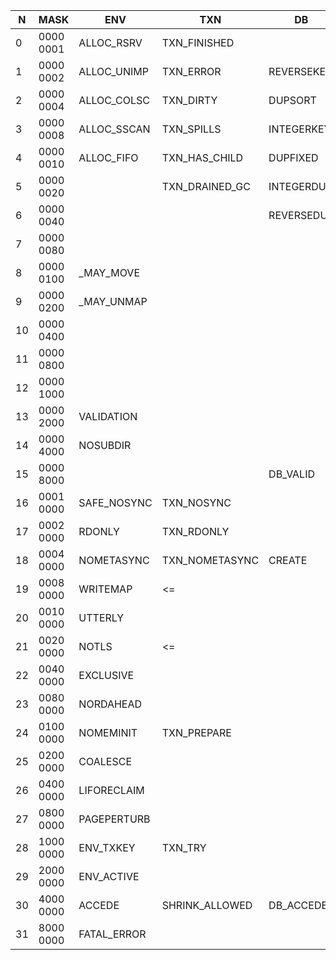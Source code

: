 N |   MASK  | ENV       | TXN          | DB       | PUT       | DBI        | NODE    | PAGE     | MRESIZE |
--|---------|-----------|--------------|----------|-----------|------------|---------|----------|---------|
0 |0000 0001|ALLOC_RSRV |TXN_FINISHED  |          |           |DBI_DIRTY   |F_BIGDATA|P_BRANCH  |         |
1 |0000 0002|ALLOC_UNIMP|TXN_ERROR     |REVERSEKEY|F_SUBDATA  |DBI_STALE   |F_SUBDATA|P_LEAF    |         |
2 |0000 0004|ALLOC_COLSC|TXN_DIRTY     |DUPSORT   |           |DBI_FRESH   |F_DUPDATA|P_OVERFLOW|         |
3 |0000 0008|ALLOC_SSCAN|TXN_SPILLS    |INTEGERKEY|           |DBI_CREAT   |         |P_META    |         |
4 |0000 0010|ALLOC_FIFO |TXN_HAS_CHILD |DUPFIXED  |NOOVERWRITE|DBI_VALID   |         |P_BAD     |         |
5 |0000 0020|           |TXN_DRAINED_GC|INTEGERDUP|NODUPDATA  |DBI_USRVALID|         |P_LEAF2   |         |
6 |0000 0040|           |              |REVERSEDUP|CURRENT    |DBI_DUPDATA |         |P_SUBP    |         |
7 |0000 0080|           |              |          |ALLDUPS    |DBI_AUDITED |         |          |         |
8 |0000 0100| _MAY_MOVE |              |          |           |            |         |          | <=      |
9 |0000 0200| _MAY_UNMAP|              |          |           |            |         |          | <=      |
10|0000 0400|           |              |          |           |            |         |          |         |
11|0000 0800|           |              |          |           |            |         |          |         |
12|0000 1000|           |              |          |           |            |         |          |         |
13|0000 2000|VALIDATION |              |          |           |            |         |P_SPILLED |         |
14|0000 4000|NOSUBDIR   |              |          |           |            |         |P_LOOSE   |         |
15|0000 8000|           |              |DB_VALID  |           |            |         |P_FROZEN  |         |
16|0001 0000|SAFE_NOSYNC|TXN_NOSYNC    |          |RESERVE    |            |RESERVE  |          |         |
17|0002 0000|RDONLY     |TXN_RDONLY    |          |APPEND     |            |APPEND   |          | <=      |
18|0004 0000|NOMETASYNC |TXN_NOMETASYNC|CREATE    |APPENDDUP  |            |         |          |         |
19|0008 0000|WRITEMAP   |<=            |          |MULTIPLE   |            |         |          | <=      |
20|0010 0000|UTTERLY    |              |          |           |            |         |          | <=      |
21|0020 0000|NOTLS      |<=            |          |           |            |         |          |         |
22|0040 0000|EXCLUSIVE  |              |          |           |            |         |          |         |
23|0080 0000|NORDAHEAD  |              |          |           |            |         |          |         |
24|0100 0000|NOMEMINIT  |TXN_PREPARE   |          |           |            |         |          |         |
25|0200 0000|COALESCE   |              |          |           |            |         |          |         |
26|0400 0000|LIFORECLAIM|              |          |           |            |         |          |         |
27|0800 0000|PAGEPERTURB|              |          |           |            |         |          |         |
28|1000 0000|ENV_TXKEY  |TXN_TRY       |          |           |            |         |          |         |
29|2000 0000|ENV_ACTIVE |              |          |           |            |         |          |         |
30|4000 0000|ACCEDE     |SHRINK_ALLOWED|DB_ACCEDE |           |            |         |          |         |
31|8000 0000|FATAL_ERROR|              |          |           |            |         |          |         |
